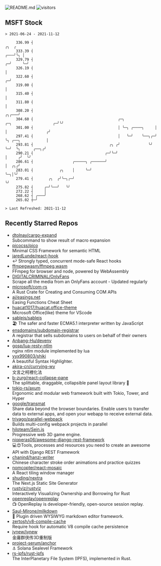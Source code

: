 ![README.md](https://github.com/Gerhut/Gerhut/workflows/README.md/badge.svg)
![visitors](https://visitors.vercel.app/Gerhut/Gerhut?token=8cf69d1f6813d272ef062726b6070c9be4ff72038cfe5a7ded7384a8da65d866)

## MSFT Stock

```
> 2021-06-24 - 2021-11-12

     336.99 ┤                                                                                              ╭╮  ╭ 
     333.39 ┤                                                                                          ╭───╯╰╮ │ 
     329.79 ┤                                                                                        ╭─╯     ╰─╯ 
     326.19 ┤                                                                                        │           
     322.60 ┤                                                                                      ╭─╯           
     319.00 ┤                                                                                      │             
     315.40 ┤                                                                                      │             
     311.80 ┤                                                                                      │             
     308.20 ┤                                                                                ╭╮╭───╯             
     304.60 ┤                                       ╭─╮              ╭─╮                   ╭─╯╰╯                 
     301.00 ┤                                       │ ╰─╮ ╭────╮     │ │                  ╭╯                     
     297.41 ┤                                       │   ╰─╯    ╰──╮╭─╯ ╰╮ ╭──╮            │                      
     293.81 ┤                                   ╭╮ ╭╯             ╰╯    ╰─╯  ╰╮      ╭──╮╭╯                      
     290.21 ┤                                 ╭─╯╰─╯                          │     ╭╯  ╰╯                       
     286.61 ┤                  ╭─────╮ ╭──────╯                               │  ╭╮╭╯                            
     283.01 ┤            ╭╮    │     ╰─╯                                      ╰─╮│╰╯                             
     279.41 ┤       ╭╮  ╭╯╰─╮╭─╯                                                ╰╯                               
     275.82 ┤     ╭─╯╰──╯   ╰╯                                                                                   
     272.22 ┤     │                                                                                              
     268.62 ┤ ╭───╯                                                                                              
     265.02 ┼─╯                                                                                                  

> Last Refreshed: 2021-11-12
```

## Recently Starred Repos

- [dtolnay/cargo-expand](https://github.com/dtolnay/cargo-expand)  
  Subcommand to show result of macro expansion
- [picocss/pico](https://github.com/picocss/pico)  
  Minimal CSS Framework for semantic HTML
- [jaredLunde/react-hook](https://github.com/jaredLunde/react-hook)  
  ↩ Strongly typed, concurrent mode-safe React hooks
- [ffmpegwasm/ffmpeg.wasm](https://github.com/ffmpegwasm/ffmpeg.wasm)  
  FFmpeg for browser and node, powered by WebAssembly
- [DIGITALCRIMINAL/OnlyFans](https://github.com/DIGITALCRIMINAL/OnlyFans)  
  Scrape all the media from an OnlyFans account - Updated regularly
- [microsoft/com-rs](https://github.com/microsoft/com-rs)  
  A Rust Crate for Creating and Consuming COM APIs
- [ai/easings.net](https://github.com/ai/easings.net)  
  Easing Functions Cheat Sheet
- [huacat1017/huacat.office-theme](https://github.com/huacat1017/huacat.office-theme)  
  Microsoft Office(like) theme for VScode
- [sablejs/sablejs](https://github.com/sablejs/sablejs)  
  🏖️ The safer and faster ECMA5.1 interpreter written by JavaScript
- [ensdomains/subdomain-registrar](https://github.com/ensdomains/subdomain-registrar)  
  A registrar that sells subdomains to users on behalf of their owners
- [Anbang-Hu/devenv](https://github.com/Anbang-Hu/devenv)  
- [gosp/lua-resty-ntlm](https://github.com/gosp/lua-resty-ntlm)  
  nginx ntlm module implemented by lua
- [yyx990803/shiki](https://github.com/yyx990803/shiki)  
  A beautiful Syntax Highlighter.
- [akira-cn/currying-wy](https://github.com/akira-cn/currying-wy)  
  文言之柯裡化法
- [b-zurg/react-collapse-pane](https://github.com/b-zurg/react-collapse-pane)  
  The splittable, draggable, collapsible panel layout library 🎉
- [tokio-rs/axum](https://github.com/tokio-rs/axum)  
  Ergonomic and modular web framework built with Tokio, Tower, and Hyper
- [google/transmat](https://github.com/google/transmat)  
  Share data beyond the browser boundaries. Enable users to transfer data to external apps, and open your webapp to receive external data.
- [trivago/parallel-webpack](https://github.com/trivago/parallel-webpack)  
  Builds multi-config webpack projects in parallel
- [hiloteam/Sein.js](https://github.com/hiloteam/Sein.js)  
  Progressive web 3D game engine.
- [nioperas06/awesome-django-rest-framework](https://github.com/nioperas06/awesome-django-rest-framework)  
   💻😍Tools, processes and resources you need to create an awesome API with Django REST Framework
- [chanind/hanzi-writer](https://github.com/chanind/hanzi-writer)  
  Chinese character stroke order animations and practice quizzes
- [nomcopter/react-mosaic](https://github.com/nomcopter/react-mosaic)  
  A React tiling window manager
- [shuding/nextra](https://github.com/shuding/nextra)  
  The Next.js Static Site Generator
- [rustviz/rustviz](https://github.com/rustviz/rustviz)  
  Interactively Visualizing Ownership and Borrowing for Rust
- [openreplay/openreplay](https://github.com/openreplay/openreplay)  
  :tv: OpenReplay is developer-friendly, open-source session replay.
- [Saul-Mirone/milkdown](https://github.com/Saul-Mirone/milkdown)  
  🍼 Plugin driven WYSIWYG  markdown editor framework.
- [zertosh/v8-compile-cache](https://github.com/zertosh/v8-compile-cache)  
  Require hook for automatic V8 compile cache persistence
- [jynew/jynew](https://github.com/jynew/jynew)  
  金庸群侠传3D重制版
- [project-serum/anchor](https://github.com/project-serum/anchor)  
  ⚓ Solana Sealevel Framework
- [rs-ipfs/rust-ipfs](https://github.com/rs-ipfs/rust-ipfs)  
  The InterPlanetary File System (IPFS), implemented in Rust.
